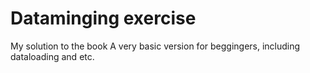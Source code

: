 # Dataminging exercise 
My solution to the book <A collection of Data Science Take-home Challenges>
A very basic version for beggingers, including dataloading and etc.
